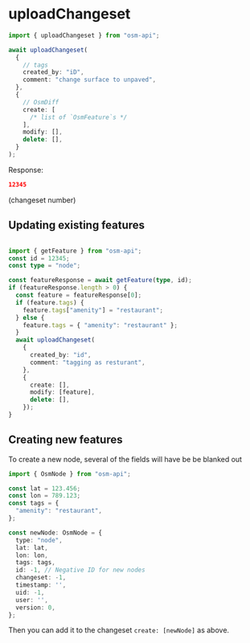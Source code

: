 # uploadChangeset

```ts
import { uploadChangeset } from "osm-api";

await uploadChangeset(
  {
    // tags
    created_by: "iD",
    comment: "change surface to unpaved",
  },
  {
    // OsmDiff
    create: [
      /* list of `OsmFeature`s */
    ],
    modify: [],
    delete: [],
  }
);
```

Response:

```json
12345
```

(changeset number)

## Updating existing features

```ts

import { getFeature } from "osm-api";
const id = 12345;
const type = "node";

const featureResponse = await getFeature(type, id);
if (featureResponse.length > 0) {
  const feature = featureResponse[0];
  if (feature.tags) {
    feature.tags["amenity"] = "restaurant";
  } else {
    feature.tags = { "amenity": "restaurant" };
  }
  await uploadChangeset(
    {
      created_by: "id",
      comment: "tagging as resturant",
    },
    {
      create: [],
      modify: [feature],
      delete: [],
    });
}
```

## Creating new features
To create a new node, several of the fields will have be be blanked out
```ts
import { OsmNode } from "osm-api";

const lat = 123.456;
const lon = 789.123;
const tags = {
  "amenity": "restaurant",
};

const newNode: OsmNode = {
  type: "node",
  lat: lat,
  lon: lon,
  tags: tags,
  id: -1, // Negative ID for new nodes
  changeset: -1,
  timestamp: '',
  uid: -1,
  user: '',
  version: 0,
};
```
Then you can add it to the changeset `create: [newNode]` as above.
